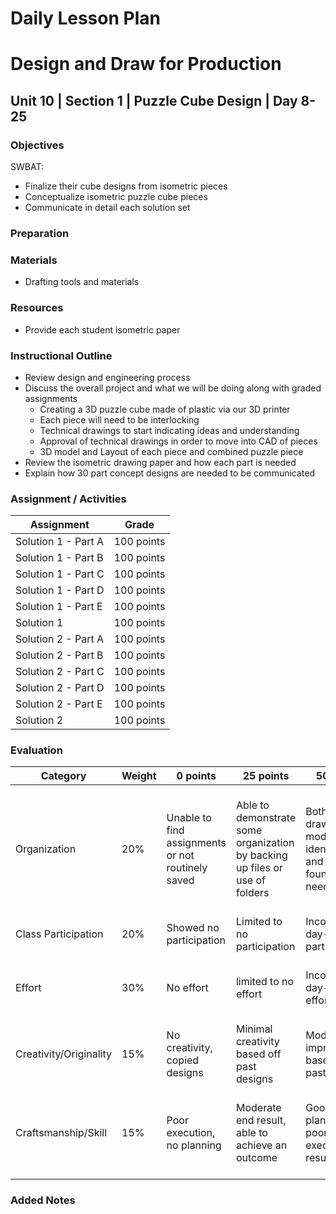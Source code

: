 # Daily Lesson Plan

# Design and Draw for Production

## Unit 10 | Section 1 | Puzzle Cube Design | Day 8-25

### Objectives

SWBAT:
- Finalize their cube designs from isometric pieces
- Conceptualize isometric puzzle cube pieces
- Communicate in detail each solution set

### Preparation

### Materials
- Drafting tools and materials

### Resources

- Provide each student isometric paper

### Instructional Outline

- Review design and engineering process
- Discuss the overall project and what we will be doing along with graded assignments
  - Creating a 3D puzzle cube made of plastic via our 3D printer
  - Each piece will need to be interlocking
  - Technical drawings to start indicating ideas and understanding
  - Approval of technical drawings in order to move into CAD of pieces
  - 3D model and Layout of each piece and combined puzzle piece
- Review the isometric drawing paper and how each part is needed
- Explain how 30 part concept designs are needed to be communicated

### Assignment / Activities

| Assignment  | Grade |
| ------------- | ------------- |
| Solution 1 - Part A  | 100 points  |
| Solution 1 - Part B  | 100 points  |
| Solution 1 - Part C  | 100 points  |
| Solution 1 - Part D  | 100 points  |
| Solution 1 - Part E  | 100 points  |
| Solution 1  | 100 points  |
| Solution 2 - Part A  | 100 points  |
| Solution 2 - Part B  | 100 points  |
| Solution 2 - Part C  | 100 points  |
| Solution 2 - Part D  | 100 points  |
| Solution 2 - Part E  | 100 points  |
| Solution 2  | 100 points  |

### Evaluation
| Category | Weight | 0 points  | 25 points | 50 points | 75 points | 100 points |
| ------------- | ------------- | ------------- | ------------- | ------------- | ------------- | ------------- |
| Organization | 20% | Unable to find assignments or not routinely saved | Able to demonstrate some organization by backing up files or use of folders | Both drawings and models are identifiable and can be found if needed | All drawings are in a folder and models organized by folders in Google Drive | All drawings are in a folder labeled correctly and models organized by folders in Google Drive labeled correctly |
| Class Participation | 20% | Showed no participation | Limited to no participation | Inconsistent day-to-day participation | Participated only when needed  | Engaged daily and actively participated |
| Effort | 30% | No effort | limited to no effort | Inconsistent day-to-day effort | Showed effort only when needed or routinely directed | Continuous day-to-day effort with or without direction |
| Creativity/Originality | 15% | No creativity, copied designs | Minimal creativity based off past designs | Moderate improvements based off past designs | Complete overhaul of past or found designs | Completely new idea/design |
| Craftsmanship/Skill | 15% | Poor execution, no planning | Moderate end result, able to achieve an outcome | Good planning but poorly executed end result | Good planning and good end result although not what had been designed or communicated | Great planning & execution able to achieve what had been designed or communicated |

### Added Notes
